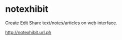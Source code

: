 notexhibit
==========

Create Edit Share text/notes/articles on web interface. 

http://notexhibit.url.ph
